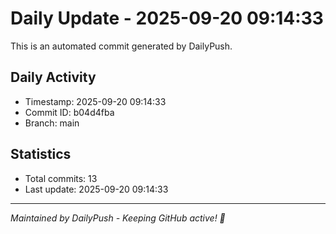 # Daily Update - 2025-09-20 09:14:33

This is an automated commit generated by DailyPush.

## Daily Activity
- Timestamp: 2025-09-20 09:14:33
- Commit ID: b04d4fba
- Branch: main

## Statistics
- Total commits: 13
- Last update: 2025-09-20 09:14:33

---
*Maintained by DailyPush - Keeping GitHub active! 🚀*
